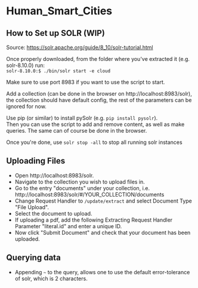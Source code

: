 # Human_Smart_Cities


## How to Set up SOLR (WIP)
Source: https://solr.apache.org/guide/8_10/solr-tutorial.html

Once properly downloaded, from the folder where you've extracted it (e.g. solr-8.10.0) run:  
`solr-8.10.0:$ ./bin/solr start -e cloud`

Make sure to use port 8983 if you want to use the script to start.

Add a collection (can be done in the browser on http://localhost:8983/solr), the collection should have default config, the rest of the parameters can be ignored for now.

Use pip (or similar) to install pySolr (e.g. `pip install pysolr`).  
Then you can use the script to add and remove content, as well as make queries. The same can of course be done in the browser.

Once you're done, use `solr stop -all` to stop all running solr instances

## Uploading Files
- Open http://localhost:8983/solr.
- Navigate to the collection you wish to upload files in.
- Go to the entry "documents" under your collection, i.e. http://localhost:8983/solr/#/YOUR_COLLECTION/documents
- Change Request Handler to `/update/extract` and select Document Type "File Upload".
- Select the document to upload.
- If uploading a pdf, add the following Extracting Request Handler Parameter "literal.id" and enter a unique ID.
- Now click "Submit Document" and check that your document has been uploaded. 

## Querying data
- Appending `~` to the query, allows one to use the default error-tolerance of solr, which is 2 characters.